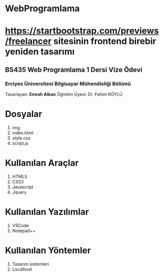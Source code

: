 # WebProgramlama

# https://startbootstrap.com/previews/freelancer sitesinin frontend birebir yeniden tasarımı 
## BS435 Web Programlama 1 Dersi Vize Ödevi
### Erciyes Üniversitesi Bilgisayar Mühendisliği Bölümü  

Tasarlayan: **Emrah Alkan**
Öğretim Üyesi: Dr. Fehim KÖYLÜ


# Dosyalar

1. img
2. index.html
3. style.css
4. script.js
 

# Kullanılan Araçlar

 1. HTML5
 2. CSS3
 4. Javascript
 5. Jquery

# Kullanılan Yazılımlar

 1. VSCode
 2. Notepad++
 
# Kullanılan Yöntemler

 1. Tasarım sistemleri
 2. Localhost

